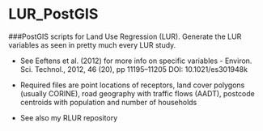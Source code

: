 # LUR_PostGIS
###PostGIS scripts for Land Use Regression (LUR). Generate the LUR variables as seen in pretty much every LUR study. 

- See Eeftens et al. (2012) for more info on specific variables - Environ. Sci. Technol., 2012, 46 (20), pp 11195–11205 DOI: 10.1021/es301948k

- Required files are point locations of receptors, land cover polygons (usually CORINE), road geography with traffic flows (AADT), postcode centroids with population and number of households

- See also my RLUR repository


